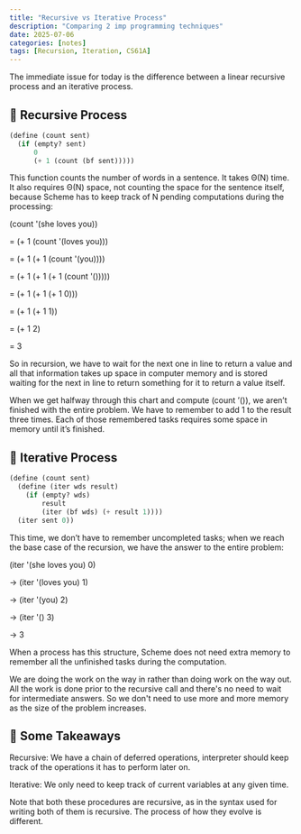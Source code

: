 ```yaml
---
title: "Recursive vs Iterative Process"
description: "Comparing 2 imp programming techniques"
date: 2025-07-06
categories: [notes]
tags: [Recursion, Iteration, CS61A]
---
```


The immediate issue for today is the difference between a linear recursive process and an iterative process.

## 🔁 Recursive Process

```scheme
(define (count sent)
  (if (empty? sent)
      0
      (+ 1 (count (bf sent)))))
```

This function counts the number of words in a sentence. It takes Θ(N) time. It also requires Θ(N) space, not counting the space for the sentence itself, because Scheme has to keep track of N pending computations during the processing:

(count '(she loves you))

= (+ 1 (count '(loves you)))

= (+ 1 (+ 1 (count '(you))))

= (+ 1 (+ 1 (+ 1 (count '()))))

= (+ 1 (+ 1 (+ 1 0)))

= (+ 1 (+ 1 1))

= (+ 1 2)

= 3

So in recursion, we have to wait for the next one in line to return a value and all that information takes up space in computer memory and is stored waiting for the next in line to return something for it to return a value itself.

When we get halfway through this chart and compute (count ’()), we aren’t finished with the entire problem. We have to remember to add 1 to the result three times. Each of those remembered tasks requires some space in memory until it’s finished.

## 🔁 Iterative Process

```scheme
(define (count sent)
  (define (iter wds result)
    (if (empty? wds)
        result
        (iter (bf wds) (+ result 1))))
  (iter sent 0))
```

This time, we don’t have to remember uncompleted tasks; when we reach the base case of the recursion, we have the answer to the entire problem:

(iter '(she loves you) 0)

→ (iter '(loves you) 1)

→ (iter '(you) 2)

→ (iter '() 3)

→ 3

When a process has this structure, Scheme does not need extra memory to remember all the unfinished tasks during the computation.

We are doing the work on the way in rather than doing work on the way out.
All the work is done prior to the recursive call and there's no need to wait for intermediate answers. So we don't need to use more and more memory as the size of the problem increases.

## 🧠 Some Takeaways

Recursive: We have a chain of deferred operations, interpreter should keep track of the operations it has to perform later on.

Iterative: We only need to keep track of current variables at any given time.

Note that both these procedures are recursive, as in the syntax used for writing both of them is recursive. The process of how they evolve is different.


